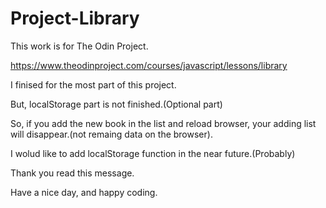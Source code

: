 # Project-Library

This work is for The Odin Project.

https://www.theodinproject.com/courses/javascript/lessons/library

I finised for the most part of this project.

But, localStorage part is not finished.(Optional part)

So, if you add the new book in the list and reload browser, your adding list will disappear.(not remaing data on the browser).

I wolud like to add localStorage function in the near future.(Probably)

Thank you read this message.

Have a nice day, and happy coding.
